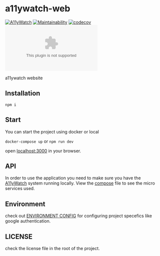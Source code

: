 # a11ywatch-web

[![A11yWatch](https://circleci.com/gh/A11yWatch/web.svg?style=svg)](https://circleci.com/gh/A11yWatch/web)
[![Maintainability](https://api.codeclimate.com/v1/badges/702d7d7ce56b7e28bcf4/maintainability)](https://codeclimate.com/github/A11yWatch/web/maintainability)
[![codecov](https://codecov.io/gh/A11yWatch/web/branch/main/graph/badge.svg?token=0LZKQ2H848)](https://codecov.io/gh/A11yWatch/web)
[![A11yWatch](https://api.a11ywatch.com/status/a11ywatch.com)](https://a11ywatch.com/reports/a11ywatch.com)

a11ywatch website

## Installation

```
npm i
```

## Start

You can start the project using docker or local

`docker-compose up` or `npm run dev`

open [localhost:3000](http://localhost:3000) in your browser.

## API

In order to use the application you need to make sure you have the [A11yWatch](https://github.com/A11yWatch/a11ywatch) system running locally. View the [compose](https://github.com/A11yWatch/a11ywatch/blob/master/docker-compose.yml) file to see the micro services used.

## Environment

check out [ENVIRONMENT CONFIG](./ENVIRONMENT.md) for configuring project specefics like google authentication.

## LICENSE

check the license file in the root of the project.
